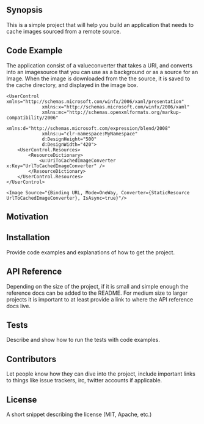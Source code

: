## Synopsis

This is a simple project that will help you build an application that needs to cache images sourced from a remote source.


## Code Example

The application consist of a valueconverter that takes a URI, and converts into an imagesource that you can use as a background or as a source for an Image. When the image is downloaded from the the source, it is saved to the cache directory, and displayed in the image box.



```xmal
<UserControl xmlns="http://schemas.microsoft.com/winfx/2006/xaml/presentation"
             xmlns:x="http://schemas.microsoft.com/winfx/2006/xaml"
             xmlns:mc="http://schemas.openxmlformats.org/markup-compatibility/2006"
             xmlns:d="http://schemas.microsoft.com/expression/blend/2008"
             xmlns:u="clr-namespace:MyNamespace"
             d:DesignHeight="500"
             d:DesignWidth="420">
    <UserControl.Resources>
        <ResourceDictionary>
            <u:UriToCachedImageConverter x:Key="UrlToCachedImageConverter" />
        </ResourceDictionary>
    </UserControl.Resources>
</UserControl>

<Image Source="{Binding URL, Mode=OneWay, Converter={StaticResource UrlToCachedImageConverter}, IsAsync=true}"/>

```
## Motivation



## Installation

Provide code examples and explanations of how to get the project.

## API Reference

Depending on the size of the project, if it is small and simple enough the reference docs can be added to the README. For medium size to larger projects it is important to at least provide a link to where the API reference docs live.

## Tests

Describe and show how to run the tests with code examples.

## Contributors

Let people know how they can dive into the project, include important links to things like issue trackers, irc, twitter accounts if applicable.

## License

A short snippet describing the license (MIT, Apache, etc.)